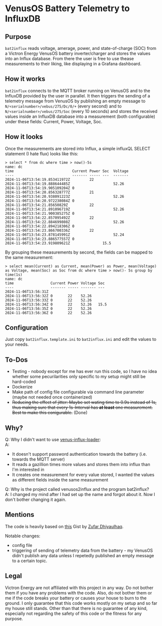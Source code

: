 # VenusOS Battery Telemetry to InfluxDB

## Purpose

`bat2influx` reads voltage, amerage, power, and state-of-charge (SOC) from a Victron Energy VenusOS
battery inverter/charger and stores the values into an Influx database. From there the user is
free to use thease measurements to their liking, like displaying in a Grafana dashboard.

## How it works

`bat2influx` connects to the MQTT broker running on VenusOS and to the InfluxDB provided by the
user in parallel. It then triggers the sending of a telemetry message from VenusOS by publishing
an empty message to `N/<serialnumber>/vebus/275/Dc/0/+` (every second) and to
`N/<serialnumber>/vebus/275/Soc` (every 10 seconds) and stores the received values inside an
InfluxDB database into a measurement (both configurable) under these fields: Current, Power,
Voltage, Soc.

## How it looks

Once the measurements are stored into Influx, a simple influxQL SELECT statement (I hate flux) looks
like this:

```
> select * from dc where time > now()-5s 
name: dc
time                           Current Power Soc  Voltage
----                           ------- ----- ---  -------
2024-11-06T13:54:19.853411972Z         22         
2024-11-06T13:54:19.888644485Z                    52.26
2024-11-06T13:54:19.905109204Z 0                  
2024-11-06T13:54:20.856328777Z         21         
2024-11-06T13:54:20.938091223Z                    52.26
2024-11-06T13:54:20.972238084Z 0                  
2024-11-06T13:54:21.85650829Z          22         
2024-11-06T13:54:21.891096719Z                    52.26
2024-11-06T13:54:21.900385275Z 0                  
2024-11-06T13:54:22.857095492Z         22         
2024-11-06T13:54:22.884699808Z                    52.26
2024-11-06T13:54:22.894218306Z 0                  
2024-11-06T13:54:23.866700336Z         22         
2024-11-06T13:54:23.878145991Z                    52.24
2024-11-06T13:54:23.886577557Z 0                  
2024-11-06T13:54:23.919809621Z               15.5 
```

By grouping these measurements by second, the fields can be mapped to the same measurement:
```
> select mean(Current) as Current, mean(Power) as Power, mean(Voltage) as Voltage, mean(Soc) as Soc from dc where time > now()- 5s group by time(1s)
name: dc
time                 Current Power Voltage Soc
----                 ------- ----- ------- ---
2024-11-06T13:56:31Z                       
2024-11-06T13:56:32Z 0       22    52.26   
2024-11-06T13:56:33Z 0       22    52.26   
2024-11-06T13:56:34Z 0       22    52.26   15.5
2024-11-06T13:56:35Z 0       22    52.26   
2024-11-06T13:56:36Z 0       22    52.26   
```

## Configuration

Just copy `bat2influx.template.ini` to `bat2influx.ini` and edit the values to your needs.

## To-Dos

- Testing - nobody except for me has ever run this code, so I have no idea whether some pecurilarities only
specific to my setup might still be hard-coded
- Dockerize
- Make path of config file configurable via command line parameter (maybe not needed once containerized)
- ~~Reducing the effect of jitter: Maybe set wating time to 0.9s instead of 1s, thus making sure that every 1s-Interval
has **at least** one measurement. Best to make this conigurable.~~ (Done)

## Why?

Q: Why I didn't want to use [venus-influx-loader](https://github.com/victronenergy/venus-influx-loader):  
A:  
- It doesn't support password authentication towards the battery (i.e. towards the MQTT server)
- It reads a gazillion times more values and stores them into influx than I'm interested in
- It creates one measurement for every value stored, I wanted the values as different fields inside the same measurement

Q: Why is the project called venusos2influx and the program bat2influx?  
A: I changed my mind after I had set up the name and forgot about it. Now I don't bother changing it again.



## Mentions

The code is heavily based on [this](https://gist.github.com/zufardhiyaulhaq/fe322f61b3012114379235341b935539)
Gist by [Zufar Dhiyaulhaq](https://github.com/zufardhiyaulhaq).

Notable changes:
- config file
- triggering of sending of telemetry data from the battery - my VenusOS didn't publish any data unless I
repetedly published an empty message to a certain topic.

## Legal

Victron Energy are not affiliated with this project in any way. Do not bother them if you have any problems
with the code. Also, do not bother them or me if the code breaks your battery or causes your house to burn
to the ground. I only guarantee that this code works mostly on my setup and so far my house still stands. Other
than that there is no guarantee of any kind, especially not regarding the safety of this code or the fitness
for any purpose.

